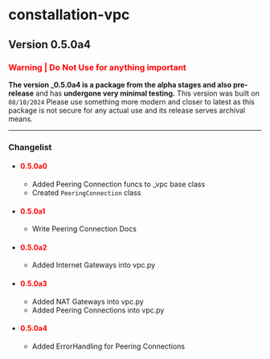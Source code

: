 # constallation-vpc
## Version 0.5.0a4
### **<span style="color:red;">Warning | Do Not Use for anything important</span>**
**The version _0.5.0a4 is a package from the alpha stages and also pre-release** and has **undergone very minimal testing.** This version was built on `08/10/2024` Please use something more modern and closer to latest as this package is not secure for any actual use and its release serves archival means. 

***
### Changelist
- #### **<span style="color:red;">0.5.0a0</span>**
  - Added Peering Connection funcs to _vpc base class
  - Created `PeeringConnection` class
- #### **<span style="color:red;">0.5.0a1</span>**
  - Write Peering Connection Docs
- #### **<span style="color:red;">0.5.0a2</span>**
  - Added Internet Gateways into vpc.py
- #### **<span style="color:red;">0.5.0a3</span>**
  - Added NAT Gateways into vpc.py
  - Added Peering Connections into vpc.py
- #### **<span style="color:red;">0.5.0a4</span>**
  - Added ErrorHandling for Peering Connections